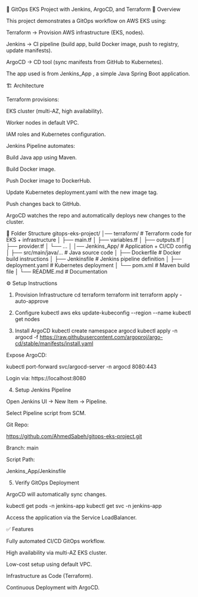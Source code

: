 🚀 GitOps EKS Project with Jenkins, ArgoCD, and Terraform
📌 Overview

This project demonstrates a GitOps workflow on AWS EKS using:

Terraform → Provision AWS infrastructure (EKS, nodes).

Jenkins → CI pipeline (build app, build Docker image, push to registry, update manifests).

ArgoCD → CD tool (sync manifests from GitHub to Kubernetes).

The app used is from Jenkins_App
, a simple Java Spring Boot application.

🏗️ Architecture

Terraform provisions:

EKS cluster (multi-AZ, high availability).

Worker nodes in default VPC.

IAM roles and Kubernetes configuration.

Jenkins Pipeline automates:

Build Java app using Maven.

Build Docker image.

Push Docker image to DockerHub.

Update Kubernetes deployment.yaml with the new image tag.

Push changes back to GitHub.

ArgoCD watches the repo and automatically deploys new changes to the cluster.

📂 Folder Structure
gitops-eks-project/
│── terraform/              # Terraform code for EKS + infrastructure
│   ├── main.tf
│   ├── variables.tf
│   ├── outputs.tf
│   ├── provider.tf
│   └── ...
│
│── Jenkins_App/            # Application + CI/CD config
│   ├── src/main/java/...   # Java source code
│   ├── Dockerfile          # Docker build instructions
│   ├── Jenkinsfile         # Jenkins pipeline definition
│   ├── deployment.yaml     # Kubernetes deployment
│   └── pom.xml             # Maven build file
│
└── README.md               # Documentation

⚙️ Setup Instructions
1. Provision Infrastructure
cd terraform
terraform init
terraform apply -auto-approve

2. Configure kubectl
aws eks update-kubeconfig --region <your-region> --name <eks-cluster-name>
kubectl get nodes

3. Install ArgoCD
kubectl create namespace argocd
kubectl apply -n argocd -f https://raw.githubusercontent.com/argoproj/argo-cd/stable/manifests/install.yaml


Expose ArgoCD:

kubectl port-forward svc/argocd-server -n argocd 8080:443


Login via: https://localhost:8080

4. Setup Jenkins Pipeline

Open Jenkins UI → New Item → Pipeline.

Select Pipeline script from SCM.

Git Repo:

https://github.com/AhmedSabeh/gitops-eks-project.git


Branch: main

Script Path:

Jenkins_App/Jenkinsfile

5. Verify GitOps Deployment

ArgoCD will automatically sync changes.

kubectl get pods -n jenkins-app
kubectl get svc -n jenkins-app


Access the application via the Service LoadBalancer.

✅ Features

Fully automated CI/CD GitOps workflow.

High availability via multi-AZ EKS cluster.

Low-cost setup using default VPC.

Infrastructure as Code (Terraform).

Continuous Deployment with ArgoCD.
